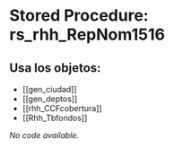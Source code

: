 # Stored Procedure: rs_rhh_RepNom1516

## Usa los objetos:
- [[gen_ciudad]]
- [[gen_deptos]]
- [[rhh_CCFcobertura]]
- [[Rhh_Tbfondos]]

*No code available.*
